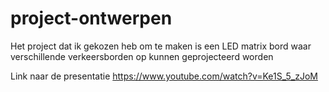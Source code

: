 # project-ontwerpen
Het project dat ik gekozen heb om te maken is een LED matrix bord waar verschillende verkeersborden op kunnen geprojecteerd worden 

Link naar de presentatie https://www.youtube.com/watch?v=Ke1S_5_zJoM
